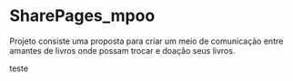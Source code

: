# SharePages_mpoo

Projeto consiste uma proposta para criar um meio de comunicação entre amantes de livros onde possam trocar e doação seus livros.


teste
